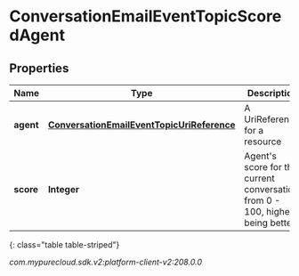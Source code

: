 # ConversationEmailEventTopicScoredAgent


## Properties

| Name | Type | Description | Notes |
| ------------ | ------------- | ------------- | ------------- |
| **agent** | [**ConversationEmailEventTopicUriReference**](ConversationEmailEventTopicUriReference) | A UriReference for a resource |  [optional] |
| **score** | **Integer** | Agent's score for the current conversation, from 0 - 100, higher being better |  [optional] |
{: class="table table-striped"}




_com.mypurecloud.sdk.v2:platform-client-v2:208.0.0_
